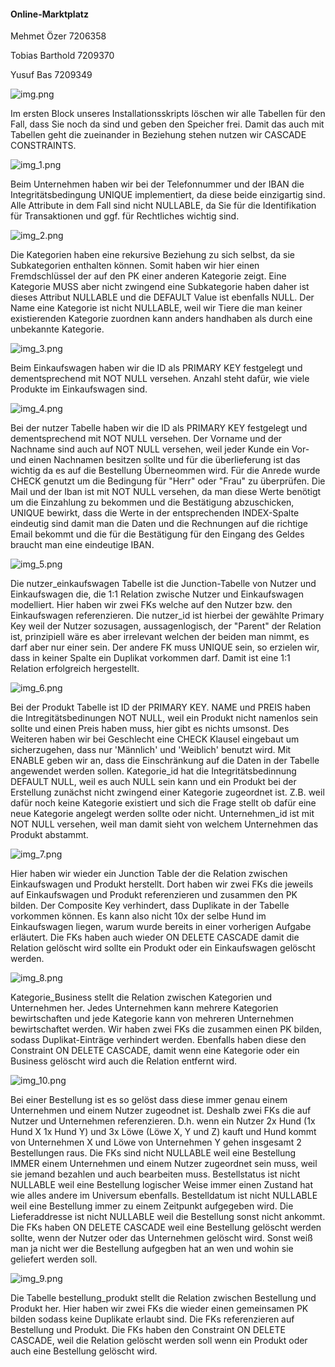 #### Online-Marktplatz

Mehmet Özer         7206358

Tobias Barthold     7209370

Yusuf Bas           7209349



![img.png](https://i.imgur.com/zOGFm0O.png)

Im ersten Block unseres Installationsskripts löschen wir alle Tabellen für den Fall, dass Sie noch da sind und geben den Speicher frei.
Damit das auch mit Tabellen geht die zueinander in Beziehung stehen nutzen wir CASCADE CONSTRAINTS.

![img_1.png](https://i.imgur.com/8WmhsHa.png)

Beim Unternehmen haben wir bei der Telefonnummer und der IBAN die Integritätsbedingung
UNIQUE implementiert, da diese beide einzigartig sind. Alle Attribute in dem Fall sind nicht NULLABLE,
da Sie für die Identifikation für Transaktionen und ggf. für Rechtliches wichtig sind.

![img_2.png](https://i.imgur.com/AjAw93W.png)

Die Kategorien haben eine rekursive Beziehung zu sich selbst, da sie Subkategorien enthalten können.
Somit haben wir hier einen Fremdschlüssel der auf den PK einer anderen Kategorie zeigt.
Eine Kategorie MUSS aber nicht zwingend eine Subkategorie haben daher ist dieses Attribut NULLABLE und die DEFAULT Value ist ebenfalls NULL.
Der Name eine Kategorie ist nicht NULLABLE, weil wir Tiere die man keiner existierenden Kategorie zuordnen kann anders handhaben als durch eine unbekannte Kategorie.

![img_3.png](https://i.imgur.com/Iqgi2CM.png)

Beim Einkaufswagen haben wir die ID als PRIMARY KEY festgelegt und dementsprechend mit NOT NULL versehen.
Anzahl steht dafür, wie viele Produkte im Einkaufswagen sind.


![img_4.png](https://i.imgur.com/zpbxB1D.png)

Bei der nutzer Tabelle haben wir die ID als PRIMARY KEY festgelegt und dementsprechend mit NOT NULL versehen.
Der Vorname und der Nachname sind auch auf NOT NULL versehen, weil jeder Kunde ein Vor- und einen Nachnamen besitzen sollte
und für die überlieferung ist das wichtig da es auf die Bestellung Überneommen wird.
Für die Anrede wurde CHECK genutzt um die Bedingung für "Herr" oder "Frau" zu überprüfen.
Die Mail und der Iban ist mit NOT NULL versehen, da man diese Werte benötigt um die Einzahlung zu bekommen und die Bestätigung abzuschicken,
UNIQUE bewirkt, dass die Werte in der entsprechenden INDEX-Spalte eindeutig sind damit man die Daten und die Rechnungen 
auf die richtige Email bekommt und die für die Bestätigung für den Eingang des Geldes braucht man eine eindeutige IBAN.

![img_5.png](https://i.imgur.com/4ohrJVk.png)

Die nutzer_einkaufswagen Tabelle ist die Junction-Tabelle von Nutzer und Einkaufswagen die, die 1:1
Relation zwische Nutzer und Einkaufswagen modelliert. 
Hier haben wir zwei FKs welche auf den Nutzer bzw. den Einkaufswagen referenzieren.
Die nutzer_id ist hierbei der gewählte Primary Key weil der Nutzer sozusagen, aussagenlogisch, der "Parent" der Relation ist,
prinzipiell wäre es aber irrelevant welchen der beiden man nimmt, es darf aber nur einer sein.
Der andere FK muss UNIQUE sein, so erzielen wir, dass in keiner Spalte ein Duplikat vorkommen darf.
Damit ist eine 1:1 Relation erfolgreich hergestellt.

![img_6.png](https://i.imgur.com/JTsRjGf.png)

Bei der Produkt Tabelle ist ID der PRIMARY KEY. NAME und PREIS haben die Intregitätsbedinungen NOT NULL, weil
ein Produkt nicht namenlos sein sollte und einen Preis haben muss, hier gibt es nichts umsonst.
Des Weiteren haben wir bei Geschlecht eine CHECK Klausel eingebaut um sicherzugehen, dass nur 'Männlich' und 'Weiblich' benutzt wird. 
Mit ENABLE geben wir an, dass die Einschränkung auf die Daten in der Tabelle angewendet werden sollen.
Kategorie_id hat die Integritätsbedinnung DEFAULT NULL, weil es auch NULL sein kann und ein Produkt bei der Erstellung zunächst nicht zwingend einer Kategorie zugeordnet ist. Z.B. weil dafür noch keine Kategorie existiert
und sich die Frage stellt ob dafür eine neue Kategorie angelegt werden sollte oder nicht.
Unternehmen_id ist mit NOT NULL versehen, weil man damit sieht von welchem Unternehmen das Produkt abstammt.

![img_7.png](https://i.imgur.com/OggYIF6.png)

Hier haben wir wieder ein Junction Table der die Relation zwischen Einkaufswagen und Produkt herstellt.
Dort haben wir zwei FKs die jeweils auf Einkaufswagen und Produkt referenzieren und zusammen den PK bilden.
Der Composite Key verhindert, dass Duplikate in der Tabelle vorkommen können.
Es kann also nicht 10x der selbe Hund im Einkaufswagen liegen, warum wurde bereits in einer vorherigen Aufgabe erläutert.
Die FKs haben auch wieder ON DELETE CASCADE damit die Relation gelöscht wird sollte ein Produkt oder ein Einkaufswagen gelöscht werden.

![img_8.png](https://i.imgur.com/vEBpBx8.png)

Kategorie_Business stellt die Relation zwischen Kategorien und Unternehmen her.
Jedes Unternehmen kann mehrere Kategorien bewirtschaften und jede Kategorie kann von mehreren Unternehmen bewirtschaftet werden.
Wir haben zwei FKs die zusammen einen PK bilden, sodass Duplikat-Einträge verhindert werden.
Ebenfalls haben diese den Constraint ON DELETE CASCADE, damit wenn eine Kategorie oder ein Business gelöscht wird auch die Relation entfernt wird.

![img_10.png](https://i.imgur.com/aO0x5EW.png)

Bei einer Bestellung ist es so gelöst dass diese immer genau einem Unternehmen und einem Nutzer zugeodnet ist.
Deshalb zwei FKs die auf Nutzer und Unternehmen referenzieren. D.h. wenn ein Nutzer 2x Hund (1x Hund X 1x Hund Y) und 3x Löwe (Löwe X, Y und Z) kauft und Hund kommt von Unternehmen X
und Löwe von Unternehmen Y gehen insgesamt 2 Bestellungen raus. Die FKs sind nicht NULLABLE weil eine Bestellung IMMER einem Unternehmen und einem Nutzer zugeordnet sein muss, weil sie jemand bezahlen und auch bearbeiten muss.
Bestellstatus ist nicht NULLABLE weil eine Bestellung logischer Weise immer einen Zustand hat wie alles andere im Universum ebenfalls.
Bestelldatum ist nicht NULLABLE weil eine Bestellung immer zu einem Zeitpunkt aufgegeben wird.
Die Lieferaddresse ist nicht NULLABLE weil die Bestellung sonst nicht ankommt.
Die FKs haben ON DELETE CASCADE weil eine Bestellung gelöscht werden sollte, wenn der Nutzer oder das Unternehmen gelöscht wird.
Sonst weiß man ja nicht wer die Bestellung aufgegben hat an wen und wohin sie geliefert werden soll.

![img_9.png](https://i.imgur.com/nUogX8r.png)

Die Tabelle bestellung_produkt stellt die Relation zwischen Bestellung und Produkt her.
Hier haben wir zwei FKs die wieder einen gemeinsamen PK bilden sodass keine Duplikate erlaubt sind.
Die FKs referenzieren auf Bestellung und Produkt.
Die FKs haben den Constraint ON DELETE CASCADE, weil die Relation gelöscht werden soll wenn ein Produkt oder auch eine Bestellung gelöscht wird.